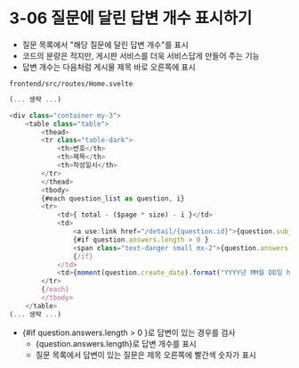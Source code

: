 # 3-06 질문에 달린 답변 개수 표시하기
- 질문 목록에서 "해당 질문에 달린 답변 개수"를 표시
- 코드의 분량은 적지만, 게시판 서비스를 더욱 서비스답게 만들어 주는 기능
- 답변 개수는 다음처럼 게시물 제목 바로 오른쪽에 표시

`frontend/src/routes/Home.svelte`
```javascript
(... 생략 ...)

<div class="container my-3">
    <table class="table">
        <thead>
        <tr class="table-dark">
            <th>번호</th>
            <th>제목</th>
            <th>작성일시</th>
        </tr>
        </thead>
        <tbody>
        {#each question_list as question, i}
        <tr>
            <td>{ total - ($page * size) - i }</td>
            <td>
                <a use:link href="/detail/{question.id}">{question.subject}</a>
                {#if question.answers.length > 0 }
                <span class="text-danger small mx-2">{question.answers.length}</span>
                {/if}
            </td>
            <td>{moment(question.create_date).format("YYYY년 MM월 DD일 hh:mm a")}</td>
        </tr>
        {/each}
        </tbody>
    </table>
(... 생략 ...)
```

- {#if question.answers.length > 0 }로 답변이 있는 경우를 검사
  - {question.answers.length}로 답변 개수를 표시
  - 질문 목록에서 답변이 있는 질문은 제목 오른쪽에 빨간색 숫자가 표시